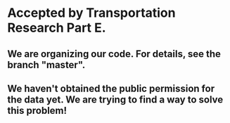 # Accepted by Transportation Research Part E.
## We are organizing our code. For details, see the branch "master".
## We haven't obtained the public permission for the data yet. We are trying to find a way to solve this problem!
